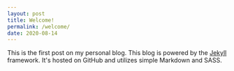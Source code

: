 ```yaml
---
layout: post
title: Welcome!
permalink: /welcome/
date: 2020-08-14
---
```


This is the first post on my personal blog. This blog is powered by the [Jekyll](https://github.com/barryclark/jekyll-now) framework. It's hosted on GitHub and utilizes simple Markdown and SASS.
